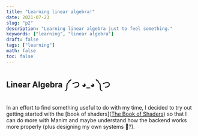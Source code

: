 ```yaml
---
title: "Learning linear algebra!"
date: 2021-07-23
slug: "p2"
description: "Learning linear algebra just to feel something."
keywords: ["learning", "linear algebra"]
draft: false
tags: ["learning"]
math: false
toc: false
---
```




## Linear Algebra ༼ つ ◕_◕ ༽つ



In an effort to find something useful to do with my time, I decided to try out getting started with the [book of shaders]([The Book of Shaders](https://thebookofshaders.com/)) so that I can do more with Manim and maybe understand how the backend works more properly (plus designing my own systems 👀?).

